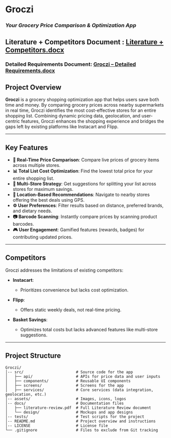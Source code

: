 # Groczi  
### *Your Grocery Price Comparison & Optimization App*  
Literature + Competitors Document : 
[Literature + Competitors.docx](https://github.com/user-attachments/files/18188417/Literature.%2B.Competitors.docx)
---

### Detailed Requirements Document: [Groczi – Detailed Requirements.docx](https://github.com/user-attachments/files/18223077/Groczi.Detailed.Requirements.docx)

## **Project Overview**  
**Groczi** is a grocery shopping optimization app that helps users save both time and money. By comparing grocery prices across nearby supermarkets in real time, Groczi identifies the most cost-effective stores for an entire shopping list. Combining dynamic pricing data, geolocation, and user-centric features, Groczi enhances the shopping experience and bridges the gaps left by existing platforms like Instacart and Flipp.

---

## **Key Features**  
- **🛒 Real-Time Price Comparison**: Compare live prices of grocery items across multiple stores.  
- **📊 Total List Cost Optimization**: Find the lowest total price for your entire shopping list.  
- **🔀 Multi-Store Strategy**: Get suggestions for splitting your list across stores for maximum savings.  
- **📍 Location-Based Recommendations**: Navigate to nearby stores offering the best deals using GPS.  
- **⚙️ User Preferences**: Filter results based on distance, preferred brands, and dietary needs.  
- **📷 Barcode Scanning**: Instantly compare prices by scanning product barcodes.  
- **🎮 User Engagement**: Gamified features (rewards, badges) for contributing updated prices.  

---

## **Competitors**  
Groczi addresses the limitations of existing competitors:  

- **Instacart**:  
   - Prioritizes convenience but lacks cost optimization.  

- **Flipp**:  
   - Offers static weekly deals, not real-time pricing.  

- **Basket Savings**:  
   - Optimizes total costs but lacks advanced features like multi-store suggestions.  

---

## **Project Structure**  

```plaintext
Groczi/
│-- src/                       # Source code for the app
│   ├── api/                   # APIs for price data and user inputs
│   ├── components/            # Reusable UI components
│   ├── screens/               # Screens for the app
│   ├── services/              # Core services (data integration, geolocation, etc.)
│-- assets/                    # Images, icons, logos
│-- docs/                      # Documentation files
│   ├── literature-review.pdf  # Full Literature Review document
│   └── design/                # Mockups and app designs
│-- tests/                     # Test scripts for the project
│-- README.md                  # Project overview and instructions
│-- LICENSE                    # License file
└── .gitignore                 # Files to exclude from Git tracking
